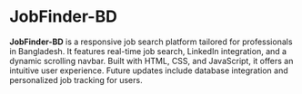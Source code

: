 # JobFinder-BD
**JobFinder-BD** is a responsive job search platform tailored for professionals in Bangladesh. It features real-time job search, LinkedIn integration, and a dynamic scrolling navbar. Built with HTML, CSS, and JavaScript, it offers an intuitive user experience. Future updates include database integration and personalized job tracking for users.
